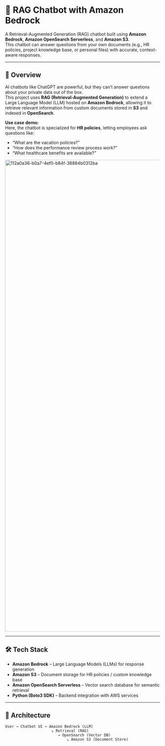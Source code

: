 # 🤖 RAG Chatbot with Amazon Bedrock

A Retrieval-Augmented Generation (RAG) chatbot built using **Amazon Bedrock**, **Amazon OpenSearch Serverless**, and **Amazon S3**.  
This chatbot can answer questions from your own documents (e.g., HR policies, project knowledge base, or personal files) with accurate, context-aware responses.

---

## 🚀 Overview
AI chatbots like ChatGPT are powerful, but they can’t answer questions about your private data out of the box.  
This project uses **RAG (Retrieval-Augmented Generation)** to extend a Large Language Model (LLM) hosted on **Amazon Bedrock**, allowing it to retrieve relevant information from custom documents stored in **S3** and indexed in **OpenSearch**.

**Use case demo:**  
Here, the chatbot is specialized for **HR policies**, letting employees ask questions like:  
- “What are the vacation policies?”  
- “How does the performance review process work?”  
- “What healthcare benefits are available?”  
<img width="1024" height="1536" alt="112a0a36-b0a7-4ef0-b84f-38884b0312ba" src="https://github.com/user-attachments/assets/7c813169-aae3-487e-b52f-3e53b513556b" />

---

## 🛠️ Tech Stack
- **Amazon Bedrock** – Large Language Models (LLMs) for response generation  
- **Amazon S3** – Document storage for HR policies / custom knowledge base  
- **Amazon OpenSearch Serverless** – Vector search database for semantic retrieval  
- **Python (Boto3 SDK)** – Backend integration with AWS services  

---

## 🔄 Architecture

```text
User → Chatbot UI → Amazon Bedrock (LLM)
                     ↘ Retrieval (RAG)
                        → OpenSearch (Vector DB)
                            ↘ Amazon S3 (Document Store)

